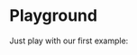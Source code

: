 # Playground
Just play with our first example:
<script async src="//jsfiddle.net/j0scdvsb/embed/result/"></script>